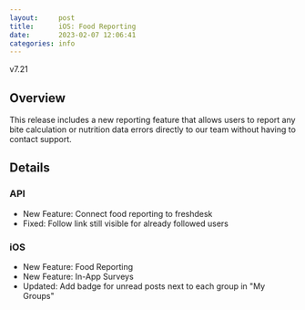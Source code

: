 ```yaml
---
layout:     post
title:      iOS: Food Reporting
date:       2023-02-07 12:06:41
categories: info
---
```


v7.21

## Overview

This release includes a new reporting feature that allows users to report any bite calculation or nutrition data errors directly to our team without having to contact support.

## Details

### API
* New Feature: Connect food reporting to freshdesk
* Fixed: Follow link still visible for already followed users


### iOS
* New Feature: Food Reporting
* New Feature: In-App Surveys
* Updated: Add badge for unread posts next to each group in "My Groups"
